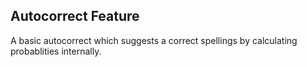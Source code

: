 ## Autocorrect Feature
A basic autocorrect which suggests a correct spellings by calculating probablities internally.
